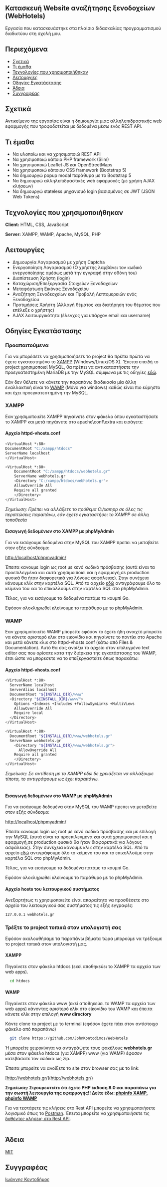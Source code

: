 ## Κατασκευή Website αναζήτησης ξενοδοχείων (WebHotels)

Εργασία που κατασκευάστηκε στα πλαίσια διδασκαλίας προγραμματισμού διαδικτύου στη σχολή μου. 

## Περιεχόμενα

* [Σχετικά](#σχετικά)
* [Τι έμαθα](#τι-έμαθα)
* [Τεχνολογίες που χρησιμοποιήθηκαν](#τεχνολογίες-που-χρησιμοποιήθηκαν)
* [Λειτουργίες](#λειτουργίες)
* [Οδηγίες Εγκατάστασης](#οδηγίες-εγκατάστασης)
* [Άδεια](#άδεια)
* [Συγγραφέας](#συγγραφέας)

## Σχετικά

Αντικείμενο της εργασίας είναι η δημιουργία μιας αλληλεπιδραστικής web εφαρμογής που τροφοδοτείται με δεδομένα μέσω ενός REST API.

## Τι έμαθα

- Να υλοποίω και να χρησιμοποιώ REST API
- Να χρησιμοποιώ κάποιο PHP framework (Slim)
- Nα χρησιμοποιώ Leaflet JS και OpenStreetMaps
- Να χρησιμοποιώ κάποιου CSS framework (Bootstrap 5)
- Να δημιουργώ popup modal παράθυρα με το Bootstrap 5
- Nα δημιουργώ αλληλεπιδραστικές web εφαρμογές (με χρήση AJAX κλήσεων)
- Nα δημιουργώ stateless μηχανισμό login βασισμένος σε JWT (JSON Web Tokens)


## Τεχνολογίες που χρησιμοποιήθηκαν

**Client:** HTML, CSS, JavaScript

**Server:** XAMPP, WAMP, Apache, MySQL, PHP

## Λειτουργίες

- Δημιουργία Λογαριασμού με χρήση Captcha
- Ενεργοποίηση Λογαριασμού (Ο χρήστης λαμβάνει τον κωδικό ενεργοποίησης αμέσως μετά την εγγραφή στην οθόνη του)
- Διαπίστευση Χρήστη (login)
- Καταχώριση/Επεξεργασία Στοιχείων Ξενοδοχείων
- Μεταφόρτωση Εικόνας Ξενοδοχείου
- Αναζήτηση Ξενοδεοχείων και Προβολή Λεπτομερειών ενός Ξενοδοχείου
- Προτιμήσεις Χρήστη (Αλλαγή θέματος και διατήρηση του θέματος που επέλεξε ο χρήστης)
- AJAX λειτουργικότητα (έλενχος για υπάρχον email και username)

## Οδηγίες Εγκατάστασης

### Προαπαιτούμενα

Για να μπορέσετε να χρησιμοποιήσετε το project θα πρέπει πρώτα να έχετε εγκατεστημένο το [XAMPP](https://www.apachefriends.org/download.html) (Windows/Linux/OS X). 'Επειτα επειδή το project χρησιμοποιεί MySQL, θα πρέπει να αντικαταστήσετε την προεγκατεστημένη MariaDB με την MySQL σύμφωνα με τις οδηγίες [εδώ](https://gist.github.com/imron02/ea233267c6664345d1021866b91459d7). 


Εάν δεν θέλετε να κάνετε την παραπάνω διαδικασία μία άλλη εναλλακτική είναι το [WAMP](https://sourceforge.net/projects/wampserver/) (Μόνο για windows) καθώς είναι πιο εύρηστο και έχει προεγκατεστημένη την MySQL.

### XAMPP

Εαν χρησιμοποιείτε XAMPP πηγαίνετε στον φάκελο όπου εγκαταστήσατε το XAMPP και μετά πηγάινετε στο apache\conf\extra και εισάγετε: 

#### Αρχείο httpd-vhosts.conf
```bash
<VirtualHost *:80>
DocumentRoot "C:/xampp/htdocs"
ServerName localhost
</VirtualHost>

<VirtualHost *:80>
    DocumentRoot "C:/xampp/htdocs/webhotels.gr"
    ServerName webhotels.gr
	<Directory "C:/xampp/htdocs/webhotels.gr">
	AllowOverride All
    Require all granted
	</Directory>	
</VirtualHost>

```

*Σημείωση: Πρέπει να αλλάξετε το πρόθεμα C:/xampp σε όλες τις περιπτώσεις παραπάνω, εάν έχετε εγκαταστήσει το XAMPP σε άλλη τοποθεσία*

#### Εισαγωγή δεδομένων στο XAMPP με phpMyAdmin

Για να εισάγουμε δεδομένα στην MySQL του XAMPP πρεπει να μεταβείτε στον εξής σύνδεσμο:

[http://localhost/phpmyadmin/](http://localhost/phpmyadmin/)

Έπειτα κανουμε login ως root με κενό κωδικό πρόσβασης (αυτά είναι τα προεπιλεγμένα και αυτά χρησιμοιποιεί και η εφαρμογή,σε production φυσικά θα ήταν διαφορετικά για λόγους ασφάλειας). Στην συνέχεια κάνουμε κλίκ στην καρτέλα SQL. Από το αρχείο [εδώ](https://raw.githubusercontent.com/JohnKontodimos/WebHotels/main/webhotels_FULL_EXPORT.sql?token=GHSAT0AAAAAABRQ6E6WSWT2BR6USNWFRGOSYQWQFPA) αντιγράφουμε όλο το κείμενο του και το επικολλούμε στην καρτέλα SQL στο phpMyAdmin.

Τέλος, για να εισάγουμε τα δεδομένα πατάμε το κουμπί Go. 

Εφόσον ολοκληρωθεί κλείνουμε το παράθυρο με το phpMyAdmin. 

### WAMP

Εαν χρησιμοποιείτε WAMP μπορείτε εφόσον το έχετε ήδη ανοιχτό μπορείτε να κάνετε αριστερό κλικ στο εικονίδιο και πηγαίνετε το ποντίκι στο Apache και μετά κάνετε κλικ στο httpd-vhosts.conf (κάτω από Files & Documentation).
Αυτό θα σας ανοίξει το αρχείο στον επιλεγμένο text editor σας που ορίσατε κατα την διάρκεια της εγκατάστασης του WAMP, έτσι ώστε να μπορεσετε να το επεξεργαστείτε όπως παρακάτω: 

#### Αρχείο httpd-vhosts.conf
```bash
<VirtualHost *:80>
  ServerName localhost
  ServerAlias localhost
  DocumentRoot "${INSTALL_DIR}/www"
  <Directory "${INSTALL_DIR}/www/">
    Options +Indexes +Includes +FollowSymLinks +MultiViews
    AllowOverride All
    Require local
  </Directory>
</VirtualHost>

<VirtualHost *:80>
  DocumentRoot "${INSTALL_DIR}/www/webhotels.gr"
  ServerName webhotels.gr
	<Directory "${INSTALL_DIR}/www/webhotels.gr">
	  AllowOverride All
    Require all granted
	</Directory>	
</VirtualHost>
```
*Σημείωση: Σε αντίθεση με το XAMPP εδώ δε χρειάζεται να αλλάξουμε τίποτα, το αντιγράφουμε ως έχει παραπάνω.*
<br></br>

#### Εισαγωγή δεδομένων στο WAMP με phpMyAdmin

Για να εισάγουμε δεδομένα στην MySQL του WAMP πρεπει να μεταβείτε στον εξής σύνδεσμο:

[http://localhost/phpmyadmin/](http://localhost/phpmyadmin/)

Έπειτα κανουμε login ως root με κενό κωδικό πρόσβασης και με επιλογή την MySQL (αυτά είναι τα προεπιλεγμένα και αυτά χρησιμοιποιεί και η εφαρμογή,σε production φυσικά θα ήταν διαφορετικά για λόγους ασφάλειας). Στην συνέχεια κάνουμε κλίκ στην καρτέλα SQL. Από το αρχείο [εδώ](https://raw.githubusercontent.com/JohnKontodimos/WebHotels/main/webhotels_FULL_EXPORT.sql?token=GHSAT0AAAAAABRQ6E6WSWT2BR6USNWFRGOSYQWQFPA) αντιγράφουμε όλο το κείμενο του και το επικολλούμε στην καρτέλα SQL στο phpMyAdmin. 

Τέλος, για να εισάγουμε τα δεδομένα πατάμε το κουμπί Go. 

Εφόσον ολοκληρωθεί κλείνουμε το παράθυρο με το phpMyAdmin.

#### Αρχείο hosts του λειτουργικού συστήματος

Ανεξαρτήτως τι χρησιμοποιείτε είναι απαραίτητο να προσθέσετε στο αρχείο του λειτουργικού σας συστήματος  τις εξής εγγραφές:

```bash
127.0.0.1 webhotels.gr
```


### Τρέξτε το project τοπικά στον υπολογιστή σας

Εφόσον ακολουθήσαμε τα παραπάνω βήματα τώρα μπορούμε να τρέξουμε το project τοπικά στον υπολογιστή μας.

#### XAMPP
Πηγαίνετε στον φάκελο htdocs (εκεί αποθηκεύει το XAMPP τα αρχεία των web apps).

```bash
  cd htdocs
```
#### WAMP
Πηγαίνετε στον φάκελο www (εκεί αποθηκεύει το WAMP τα αρχεία των web apps) κάνοντας αριστερό κλίκ στο είκονίδιο του WAMP και έπειτα κάνετε κλίκ στην επιλογή **www directory**

Κάντε clone το project με το terminal (εφόσον έχετε πάει στον αντίστοιχο φάκελο από παραπάνω)

```bash
  git clone https://github.com/JohnKontodimos/WebHotels
```
Ή μπορείτε χειροκίνητα να αντιγράψετε τους φακέλους **webhotels.gr** μέσα στον φάκελο htdocs (για XAMPP) www (για WAMP) έφοσον κατεβάσατε τον κώδικα ως zip.

Έπειτα μπορείτε να ανοίξετε το site στον browser σας με το link:

[http://webhotels.gr/](http://webhotels.gr/)

**Σημείωση: Σιγουρευτείτε ότι έχετε PHP έκδοση 8.0 και παραπάνω για την σωστή λειτουργία της εφαρμογής!! Δείτε έδω: [phpinfo XAMP](http://localhost/dashboard/phpinfo.php), [phpinfo WAMP](http://localhost/?phpinfo=-1)**

Για να τεστάρετε τις κλήσεις στο Rest API μπορείτε να χρησιμοποιήσετε λογισμικό όπως το [Postman](https://www.postman.com/downloads/).
Έπειτα μπορείτε να χρησιμοποιήσετε τις [δοθέντες κλήσεις στο Rest API](#κλήσεις-rest-api).
<br><br/>
## Άδεια

[MIT](https://choosealicense.com/licenses/mit/)

## Συγγραφέας

[Ιωάννης Κοντοδήμος](https://github.com/JohnKontodimos)
